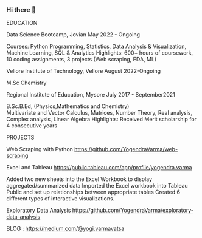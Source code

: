### Hi there 👋

EDUCATION

Data Science Bootcamp, Jovian                                                                                           May 2022 - Ongoing

Courses: Python Programming, Statistics, Data Analysis & Visualization, Machine Learning, SQL & Analytics
Highlights: 600+ hours of coursework, 10 coding assignments, 3 projects (Web scraping, EDA, ML)

Vellore Institute of Technology, Vellore                                                                            August 2022-Ongoing

M.Sc Chemistry

Regional Institute of Education, Mysore                                                                July 2017 - September2021

B.Sc.B.Ed, (Physics,Mathematics and Chemistry)         
Multivariate and Vector Calculus, Matrices, Number Theory, Real analysis, Complex analysis, Linear Algebra
Highlights: Received Merit scholarship for 4 consecutive years


PROJECTS

Web Scraping with Python 
https://github.com/YogendraVarma/web-scraping

Excel and Tableau 
https://public.tableau.com/app/profile/yogendra.varma
 
Added two new sheets into the Excel Workbook to display aggregated/summarized data
Imported the Excel workbook into Tableau Public and set up relationships between appropriate tables
Created 6 different types of interactive visualizations.

Exploratory Data Analysis
https://github.com/YogendraVarma/exploratory-data-analysis

BLOG : https://medium.com/@yogi.varmavatsa
